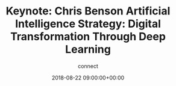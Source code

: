 ---
amazon_s3_presentation_url: None
amazon_s3_video_url: None
author: connect
categories:
- yvr18
comments: false
date: '2018-08-22 09:00:00+00:00'
layout: resource-post
session_id: YVR18-300K3
session_track: ''
slideshare_presentation_url: None
speakers: None
title: 'Keynote: Chris Benson Artificial Intelligence Strategy: Digital Transformation
  Through Deep Learning'
youtube_video_url: None
---